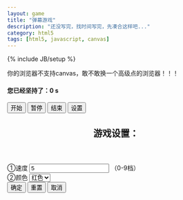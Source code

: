 ```yaml
---
layout: game
title: "弹幕游戏"
description: "还没写完，找时间写完，先凑合这样吧..."
category: html5
tags: [html5, javascript, canvas]
---
```

{% include JB/setup %}

<!-- more -->

<div id="barrage">

  <canvas id="myCanvas" width="500" height="500">
      你的浏览器不支持canvas，敢不敢换一个高级点的浏览器！！！
  </canvas>

  <div id="buttons">
          <h4>您已经坚持了：<span id="gametime">0 s</span></h4>
      <footer>
          <input type="button" class="button button-rounded button-flat-primary" value="开始" id="start" />
          <input type="button" class="button button-rounded button-flat-highlight" value="暂停" id="pause" />
          <input type="button" class="button button-rounded button-flat-caution" value="结束" id="end" />
          <input type="button" class="button button-rounded button-flat-royal" value="设置" id="cfg" />
      </footer>
  </div>

  <div id="configDiv">
      <section id="config">
          <header>
              <h2>游戏设置：</h2>
          </header>
          <div id="ownBody">
              <div class="item">
                  <span id="ownSpeedText">①速度</span>
                  <input type="text" id="ownSpeed" value="5" />
                  <span id="ownSpeedDescription">（0-9档）</span>
              </div>
              <div class="item">
                  <span id="ownColorText">②颜色</span>
                  <select id="ownColor">
                      <option value="red">红色</option>
                      <option value="blue">蓝色</option>
                      <option value="green">绿色</option>
                  </select>
              </div>
          </div>
          <footer id="actionBtn">
              <input type="button" value="确定" id="confirm" />
              <input type="button" value="重置" id="reset" />
              <input type="button" value="取消" id="cancel" />
          </footer>
      </section>
  </div>

</div>

